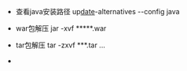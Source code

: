 * 查看java安装路径 up[date](http://www.linuxso.com/command/date.html)-alternatives --config java

* war包解压 jar -xvf *****.war
* tar包解压 tar -zxvf ***.tar ...
* 